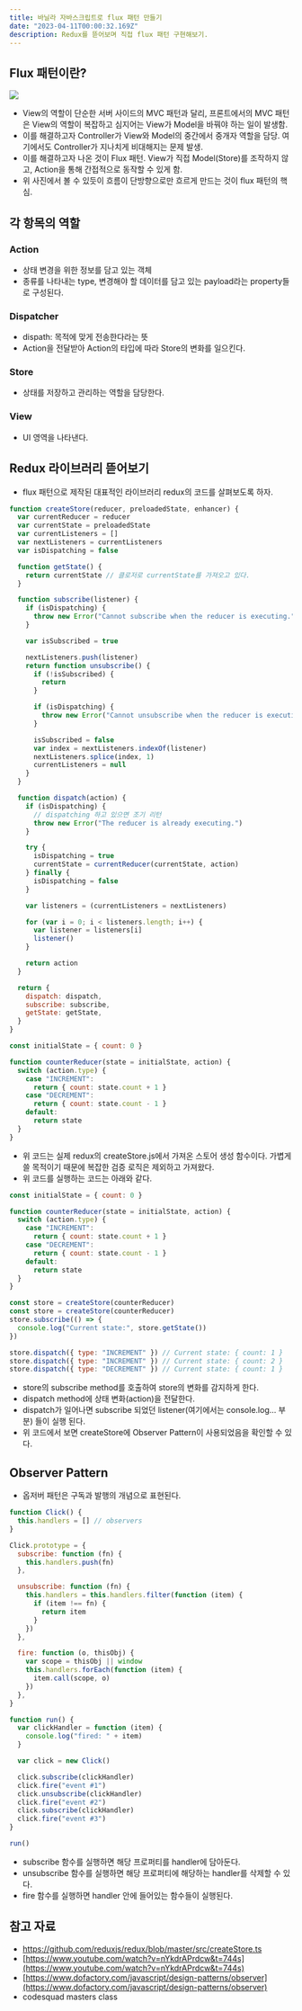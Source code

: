 ```yaml
---
title: 바닐라 자바스크립트로 flux 패턴 만들기
date: "2023-04-11T00:00:32.169Z"
description: Redux를 뜯어보며 직접 flux 패턴 구현해보기.
---
```


## Flux 패턴이란?

![](https://velog.velcdn.com/images/realsnoopso/post/1530d289-b613-48be-8e66-c62cc1a8f877/image.png)

- View의 역할이 단순한 서버 사이드의 MVC 패턴과 달리, 프론트에서의 MVC 패턴은 View의 역할이 복잡하고 심지어는 View가 Model을 바꿔야 하는 일이 발생함.
- 이를 해결하고자 Controller가 View와 Model의 중간에서 중개자 역할을 담당. 여기에서도 Controller가 지나치게 비대해지는 문제 발생.
- 이를 해결하고자 나온 것이 Flux 패턴. View가 직접 Model(Store)를 조작하지 않고, Action을 통해 간접적으로 동작할 수 있게 함.
- 위 사진에서 볼 수 있듯이 흐름이 단방향으로만 흐르게 만드는 것이 flux 패턴의 핵심.

## 각 항목의 역할

### Action

- 상태 변경을 위한 정보를 담고 있는 객체
- 종류를 나타내는 type, 변경해야 할 데이터를 담고 있는 payload라는 property들로 구성된다.

### Dispatcher

- dispath: 목적에 맞게 전송한다라는 뜻
- Action을 전달받아 Action의 타입에 따라 Store의 변화를 일으킨다.

### Store

- 상태를 저장하고 관리하는 역할을 담당한다.

### View

- UI 영역을 나타낸다.

## Redux 라이브러리 뜯어보기

- flux 패턴으로 제작된 대표적인 라이브러리 redux의 코드를 살펴보도록 하자.

```jsx
function createStore(reducer, preloadedState, enhancer) {
  var currentReducer = reducer
  var currentState = preloadedState
  var currentListeners = []
  var nextListeners = currentListeners
  var isDispatching = false

  function getState() {
    return currentState // 클로저로 currentState를 가져오고 있다.
  }

  function subscribe(listener) {
    if (isDispatching) {
      throw new Error("Cannot subscribe when the reducer is executing.")
    }

    var isSubscribed = true

    nextListeners.push(listener)
    return function unsubscribe() {
      if (!isSubscribed) {
        return
      }

      if (isDispatching) {
        throw new Error("Cannot unsubscribe when the reducer is executing.")
      }

      isSubscribed = false
      var index = nextListeners.indexOf(listener)
      nextListeners.splice(index, 1)
      currentListeners = null
    }
  }

  function dispatch(action) {
    if (isDispatching) {
      // dispatching 하고 있으면 조기 리턴
      throw new Error("The reducer is already executing.")
    }

    try {
      isDispatching = true
      currentState = currentReducer(currentState, action)
    } finally {
      isDispatching = false
    }

    var listeners = (currentListeners = nextListeners)

    for (var i = 0; i < listeners.length; i++) {
      var listener = listeners[i]
      listener()
    }

    return action
  }

  return {
    dispatch: dispatch,
    subscribe: subscribe,
    getState: getState,
  }
}

const initialState = { count: 0 }

function counterReducer(state = initialState, action) {
  switch (action.type) {
    case "INCREMENT":
      return { count: state.count + 1 }
    case "DECREMENT":
      return { count: state.count - 1 }
    default:
      return state
  }
}
```

- 위 코드는 실제 redux의 createStore.js에서 가져온 스토어 생성 함수이다. 가볍게 쓸 목적이기 때문에 복잡한 검증 로직은 제외하고 가져왔다.
- 위 코드를 실행하는 코드는 아래와 같다.

```jsx
const initialState = { count: 0 }

function counterReducer(state = initialState, action) {
  switch (action.type) {
    case "INCREMENT":
      return { count: state.count + 1 }
    case "DECREMENT":
      return { count: state.count - 1 }
    default:
      return state
  }
}

const store = createStore(counterReducer)
const store = createStore(counterReducer)
store.subscribe(() => {
  console.log("Current state:", store.getState())
})

store.dispatch({ type: "INCREMENT" }) // Current state: { count: 1 }
store.dispatch({ type: "INCREMENT" }) // Current state: { count: 2 }
store.dispatch({ type: "DECREMENT" }) // Current state: { count: 1 }
```

- store의 subscribe method를 호출하여 store의 변화를 감지하게 한다.
- dispatch method에 상태 변화(action)을 전달한다.
- dispatch가 일어나면 subscribe 되었던 listener(여기에서는 console.log… 부분) 들이 실행 된다.
- 위 코드에서 보면 createStore에 Observer Pattern이 사용되었음을 확인할 수 있다.

## Observer Pattern

- 옵저버 패턴은 구독과 발행의 개념으로 표현된다.

```jsx
function Click() {
  this.handlers = [] // observers
}

Click.prototype = {
  subscribe: function (fn) {
    this.handlers.push(fn)
  },

  unsubscribe: function (fn) {
    this.handlers = this.handlers.filter(function (item) {
      if (item !== fn) {
        return item
      }
    })
  },

  fire: function (o, thisObj) {
    var scope = thisObj || window
    this.handlers.forEach(function (item) {
      item.call(scope, o)
    })
  },
}

function run() {
  var clickHandler = function (item) {
    console.log("fired: " + item)
  }

  var click = new Click()

  click.subscribe(clickHandler)
  click.fire("event #1")
  click.unsubscribe(clickHandler)
  click.fire("event #2")
  click.subscribe(clickHandler)
  click.fire("event #3")
}

run()
```

- subscribe 함수를 실행하면 해당 프로퍼티를 handler에 담아둔다.
- unsubscribe 함수를 실행하면 해당 프로퍼티에 해당하는 handler를 삭제할 수 있다.
- fire 함수를 실행하면 handler 안에 들어있는 함수들이 실행된다.

## 참고 자료

- https://github.com/reduxjs/redux/blob/master/src/createStore.ts
- [https://www.youtube.com/watch?v=nYkdrAPrdcw&t=744s](https://www.youtube.com/watch?v=nYkdrAPrdcw&t=744s)
- [https://www.dofactory.com/javascript/design-patterns/observer](https://www.dofactory.com/javascript/design-patterns/observer)
- codesquad masters class
